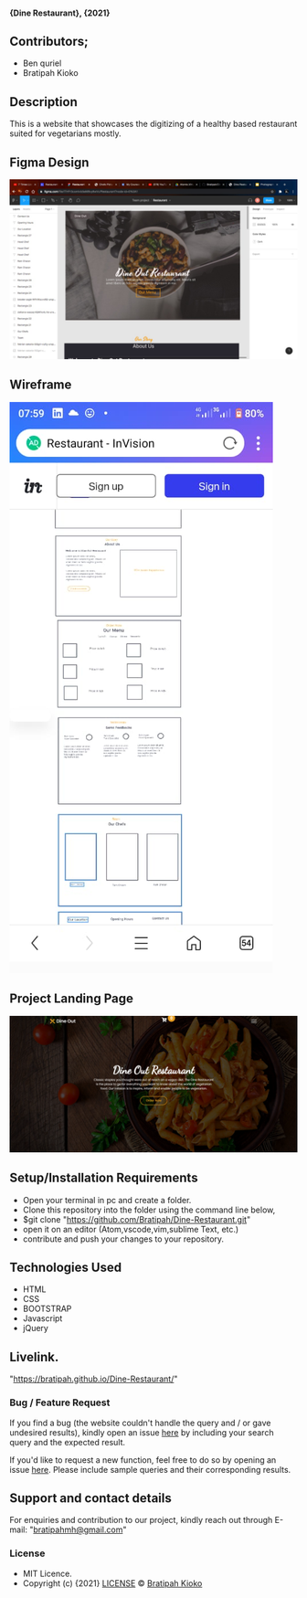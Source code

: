#### {Dine Restaurant}, {2021}
## Contributors;
 * Ben quriel
 * Bratipah Kioko
## Description
This is a website that showcases the digitizing of a healthy based restaurant suited for  vegetarians mostly.
## Figma Design 
![Image description](https://github.com/Bratipah/Dine-Restaurant/blob/main/images/figma.jpeg)

## Wireframe
 ![Image description](https://github.com/Bratipah/Dine-Restaurant/blob/main/images/invision%20(1).jpeg)
## Project Landing Page
![Image description](https://github.com/Bratipah/Dine-Restaurant/blob/main/images/homepage%20readme.png) 
## Setup/Installation Requirements
* Open your terminal in pc and create a folder.
* Clone this repository into the folder using the command line below,
* $git clone "https://github.com/Bratipah/Dine-Restaurant.git"
* open it on an editor (Atom,vscode,vim,sublime Text, etc.)
* contribute and push your changes to your repository.
## Technologies Used
* HTML
* CSS
* BOOTSTRAP
* Javascript
* jQuery
## Livelink.
"https://bratipah.github.io/Dine-Restaurant/"
### Bug / Feature Request

If you find a bug (the website couldn't handle the query and / or gave undesired results), kindly open an issue [here](https://github.com/Bratipah/Dine-Restaurant/issues) by including your search query and the expected result.

If you'd like to request a new function, feel free to do so by opening an issue [here](https://github.com/Bratipah/Dine-Restaurant/issues). Please include sample queries and their corresponding results.
## Support and contact details
For enquiries and contribution to our project, kindly reach out through E-mail: "bratipahmh@gmail.com"
### License
* MIT Licence.
* Copyright (c) {2021} [LICENSE](https://github.com/Bratipah/Photography-Website/blob/bratipah/LICENSE.md) © [Bratipah Kioko ](https://github.com/bratipah)

